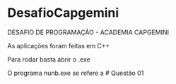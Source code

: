 # DesafioCapgemini
DESAFIO DE PROGRAMAÇÃO - ACADEMIA CAPGEMINI

As aplicações foram feitas em C++

Para rodar basta abrir o .exe

O programa nunb.exe se refere a # Questão 01
